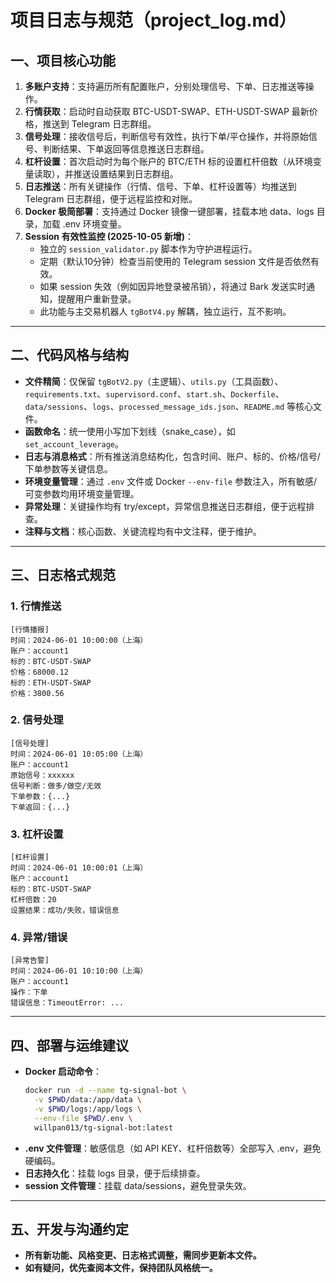 # 项目日志与规范（project_log.md）

## 一、项目核心功能

1. **多账户支持**：支持遍历所有配置账户，分别处理信号、下单、日志推送等操作。
2. **行情获取**：启动时自动获取 BTC-USDT-SWAP、ETH-USDT-SWAP 最新价格，推送到 Telegram 日志群组。
3. **信号处理**：接收信号后，判断信号有效性，执行下单/平仓操作，并将原始信号、判断结果、下单返回等信息推送日志群组。
4. **杠杆设置**：首次启动时为每个账户的 BTC/ETH 标的设置杠杆倍数（从环境变量读取），并推送设置结果到日志群组。
5. **日志推送**：所有关键操作（行情、信号、下单、杠杆设置等）均推送到 Telegram 日志群组，便于远程监控和对账。
6. **Docker 极简部署**：支持通过 Docker 镜像一键部署，挂载本地 data、logs 目录，加载 .env 环境变量。
7. **Session 有效性监控 (2025-10-05 新增)**：
   - 独立的 `session_validator.py` 脚本作为守护进程运行。
   - 定期（默认10分钟）检查当前使用的 Telegram session 文件是否依然有效。
   - 如果 session 失效（例如因异地登录被吊销），将通过 Bark 发送实时通知，提醒用户重新登录。
   - 此功能与主交易机器人 `tgBotV4.py` 解耦，独立运行，互不影响。

---

## 二、代码风格与结构

- **文件精简**：仅保留 `tgBotV2.py`（主逻辑）、`utils.py`（工具函数）、`requirements.txt`、`supervisord.conf`、`start.sh`、`Dockerfile`、`data/sessions`、`logs`、`processed_message_ids.json`、`README.md` 等核心文件。
- **函数命名**：统一使用小写加下划线（snake_case），如 `set_account_leverage`。
- **日志与消息格式**：所有推送消息结构化，包含时间、账户、标的、价格/信号/下单参数等关键信息。
- **环境变量管理**：通过 `.env` 文件或 Docker `--env-file` 参数注入，所有敏感/可变参数均用环境变量管理。
- **异常处理**：关键操作均有 try/except，异常信息推送日志群组，便于远程排查。
- **注释与文档**：核心函数、关键流程均有中文注释，便于维护。

---

## 三、日志格式规范

### 1. 行情推送
```
[行情播报]
时间：2024-06-01 10:00:00（上海）
账户：account1
标的：BTC-USDT-SWAP
价格：68000.12
标的：ETH-USDT-SWAP
价格：3800.56
```

### 2. 信号处理
```
[信号处理]
时间：2024-06-01 10:05:00（上海）
账户：account1
原始信号：xxxxxx
信号判断：做多/做空/无效
下单参数：{...}
下单返回：{...}
```

### 3. 杠杆设置
```
[杠杆设置]
时间：2024-06-01 10:00:01（上海）
账户：account1
标的：BTC-USDT-SWAP
杠杆倍数：20
设置结果：成功/失败，错误信息
```

### 4. 异常/错误
```
[异常告警]
时间：2024-06-01 10:10:00（上海）
账户：account1
操作：下单
错误信息：TimeoutError: ...
```

---

## 四、部署与运维建议

- **Docker 启动命令**：
  ```bash
  docker run -d --name tg-signal-bot \
    -v $PWD/data:/app/data \
    -v $PWD/logs:/app/logs \
    --env-file $PWD/.env \
    willpan013/tg-signal-bot:latest
  ```
- **.env 文件管理**：敏感信息（如 API KEY、杠杆倍数等）全部写入 .env，避免硬编码。
- **日志持久化**：挂载 logs 目录，便于后续排查。
- **session 文件管理**：挂载 data/sessions，避免登录失效。

---

## 五、开发与沟通约定

- **所有新功能、风格变更、日志格式调整，需同步更新本文件。**
- **如有疑问，优先查阅本文件，保持团队风格统一。**
